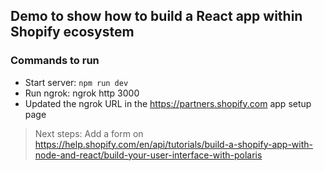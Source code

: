 ## Demo to show how to build a React app within Shopify ecosystem

### Commands to run

- Start server: `npm run dev`
- Run ngrok: ngrok http 3000
- Updated the ngrok URL in the https://partners.shopify.com app setup page

> Next steps: Add a form on https://help.shopify.com/en/api/tutorials/build-a-shopify-app-with-node-and-react/build-your-user-interface-with-polaris
